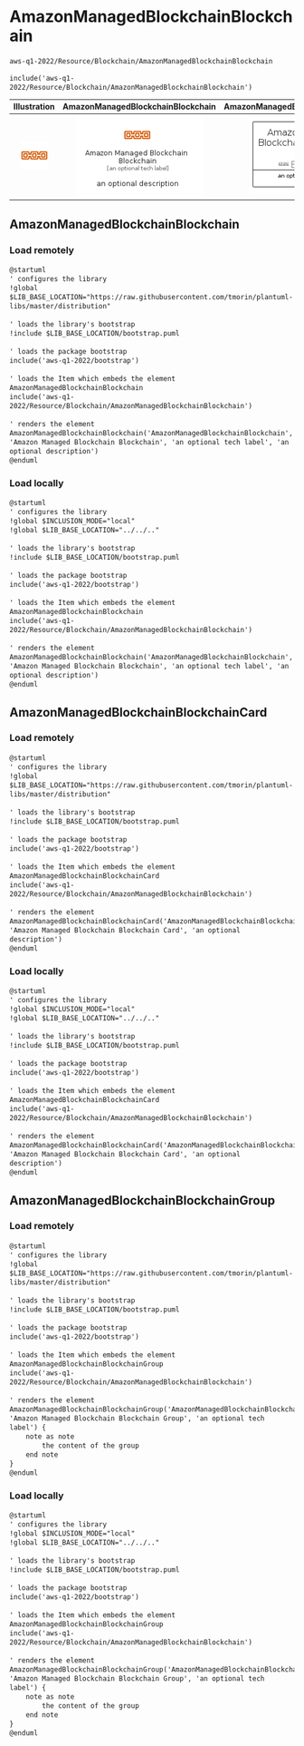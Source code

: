 # AmazonManagedBlockchainBlockchain


```text
aws-q1-2022/Resource/Blockchain/AmazonManagedBlockchainBlockchain
```

```text
include('aws-q1-2022/Resource/Blockchain/AmazonManagedBlockchainBlockchain')
```



| Illustration | AmazonManagedBlockchainBlockchain | AmazonManagedBlockchainBlockchainCard | AmazonManagedBlockchainBlockchainGroup |
| :---: | :---: | :---: | :---: |
| ![illustration for Illustration](../../../aws-q1-2022/Resource/Blockchain/AmazonManagedBlockchainBlockchain.png) | ![illustration for AmazonManagedBlockchainBlockchain](../../../aws-q1-2022/Resource/Blockchain/AmazonManagedBlockchainBlockchain.Local.png) | ![illustration for AmazonManagedBlockchainBlockchainCard](../../../aws-q1-2022/Resource/Blockchain/AmazonManagedBlockchainBlockchainCard.Local.png) | ![illustration for AmazonManagedBlockchainBlockchainGroup](../../../aws-q1-2022/Resource/Blockchain/AmazonManagedBlockchainBlockchainGroup.Local.png) |




## AmazonManagedBlockchainBlockchain

### Load remotely
```plantuml
@startuml
' configures the library
!global $LIB_BASE_LOCATION="https://raw.githubusercontent.com/tmorin/plantuml-libs/master/distribution"

' loads the library's bootstrap
!include $LIB_BASE_LOCATION/bootstrap.puml

' loads the package bootstrap
include('aws-q1-2022/bootstrap')

' loads the Item which embeds the element AmazonManagedBlockchainBlockchain
include('aws-q1-2022/Resource/Blockchain/AmazonManagedBlockchainBlockchain')

' renders the element
AmazonManagedBlockchainBlockchain('AmazonManagedBlockchainBlockchain', 'Amazon Managed Blockchain Blockchain', 'an optional tech label', 'an optional description')
@enduml
```

### Load locally
```plantuml
@startuml
' configures the library
!global $INCLUSION_MODE="local"
!global $LIB_BASE_LOCATION="../../.."

' loads the library's bootstrap
!include $LIB_BASE_LOCATION/bootstrap.puml

' loads the package bootstrap
include('aws-q1-2022/bootstrap')

' loads the Item which embeds the element AmazonManagedBlockchainBlockchain
include('aws-q1-2022/Resource/Blockchain/AmazonManagedBlockchainBlockchain')

' renders the element
AmazonManagedBlockchainBlockchain('AmazonManagedBlockchainBlockchain', 'Amazon Managed Blockchain Blockchain', 'an optional tech label', 'an optional description')
@enduml
```

## AmazonManagedBlockchainBlockchainCard

### Load remotely
```plantuml
@startuml
' configures the library
!global $LIB_BASE_LOCATION="https://raw.githubusercontent.com/tmorin/plantuml-libs/master/distribution"

' loads the library's bootstrap
!include $LIB_BASE_LOCATION/bootstrap.puml

' loads the package bootstrap
include('aws-q1-2022/bootstrap')

' loads the Item which embeds the element AmazonManagedBlockchainBlockchainCard
include('aws-q1-2022/Resource/Blockchain/AmazonManagedBlockchainBlockchain')

' renders the element
AmazonManagedBlockchainBlockchainCard('AmazonManagedBlockchainBlockchainCard', 'Amazon Managed Blockchain Blockchain Card', 'an optional description')
@enduml
```

### Load locally
```plantuml
@startuml
' configures the library
!global $INCLUSION_MODE="local"
!global $LIB_BASE_LOCATION="../../.."

' loads the library's bootstrap
!include $LIB_BASE_LOCATION/bootstrap.puml

' loads the package bootstrap
include('aws-q1-2022/bootstrap')

' loads the Item which embeds the element AmazonManagedBlockchainBlockchainCard
include('aws-q1-2022/Resource/Blockchain/AmazonManagedBlockchainBlockchain')

' renders the element
AmazonManagedBlockchainBlockchainCard('AmazonManagedBlockchainBlockchainCard', 'Amazon Managed Blockchain Blockchain Card', 'an optional description')
@enduml
```

## AmazonManagedBlockchainBlockchainGroup

### Load remotely
```plantuml
@startuml
' configures the library
!global $LIB_BASE_LOCATION="https://raw.githubusercontent.com/tmorin/plantuml-libs/master/distribution"

' loads the library's bootstrap
!include $LIB_BASE_LOCATION/bootstrap.puml

' loads the package bootstrap
include('aws-q1-2022/bootstrap')

' loads the Item which embeds the element AmazonManagedBlockchainBlockchainGroup
include('aws-q1-2022/Resource/Blockchain/AmazonManagedBlockchainBlockchain')

' renders the element
AmazonManagedBlockchainBlockchainGroup('AmazonManagedBlockchainBlockchainGroup', 'Amazon Managed Blockchain Blockchain Group', 'an optional tech label') {
    note as note
        the content of the group
    end note
}
@enduml
```

### Load locally
```plantuml
@startuml
' configures the library
!global $INCLUSION_MODE="local"
!global $LIB_BASE_LOCATION="../../.."

' loads the library's bootstrap
!include $LIB_BASE_LOCATION/bootstrap.puml

' loads the package bootstrap
include('aws-q1-2022/bootstrap')

' loads the Item which embeds the element AmazonManagedBlockchainBlockchainGroup
include('aws-q1-2022/Resource/Blockchain/AmazonManagedBlockchainBlockchain')

' renders the element
AmazonManagedBlockchainBlockchainGroup('AmazonManagedBlockchainBlockchainGroup', 'Amazon Managed Blockchain Blockchain Group', 'an optional tech label') {
    note as note
        the content of the group
    end note
}
@enduml
```

